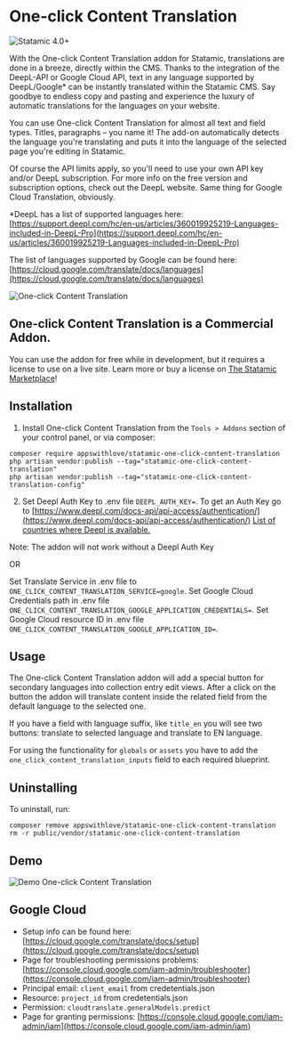 # One-click Content Translation

![Statamic 4.0+](https://img.shields.io/badge/Statamic-4.0+-FF269E?style=for-the-badge&link=https://statamic.com)

With the One-click Content Translation addon for Statamic, translations are done in a breeze, directly within the CMS.
Thanks to the integration of the DeepL-API or Google Cloud API, text in any language supported by DeepL/Google* can be instantly translated within the Statamic CMS. Say goodbye to endless copy and pasting and experience the luxury of automatic translations for the languages on your website.

You can use One-click Content Translation for almost all text and field types. Titles, paragraphs – you name it! The add-on automatically detects the language you're translating and puts it into the language of the selected page you're editing in Statamic.

Of course the API limits apply, so you'll need to use your own API key and/or DeepL subscription. For more info on the free version and subscription options, check out the DeepL website. Same thing for Google Cloud Translation, obviously.


*DeepL has a list of supported languages here: [https://support.deepl.com/hc/en-us/articles/360019925219-Languages-included-in-DeepL-Pro](https://support.deepl.com/hc/en-us/articles/360019925219-Languages-included-in-DeepL-Pro)

The list of languages supported by Google can be found here: [https://cloud.google.com/translate/docs/languages](https://cloud.google.com/translate/docs/languages)

![One-click Content Translation](https://github.com/appswithlove/statamic-one-click-content-translation/blob/main/awl_translation_addon_image.png?raw=true)

## One-click Content Translation is a Commercial Addon.

You can use the addon for free while in development, but it requires a license to use on a live site. Learn more or buy a license on [The Statamic Marketplace](https://statamic.com/addons/awl/deepl)!


## Installation

1. Install One-click Content Translation from the `Tools > Addons` section of your control panel, or via composer:

```
composer require appswithlove/statamic-one-click-content-translation
php artisan vendor:publish --tag="statamic-one-click-content-translation"
php artisan vendor:publish --tag="statamic-one-click-content-translation-config"
```

2. Set Deepl Auth Key to .env file `DEEPL_AUTH_KEY=`.
To get an Auth Key go to [https://www.deepl.com/docs-api/api-access/authentication/](https://www.deepl.com/docs-api/api-access/authentication/)
[List of countries where Deepl is available.](https://www.deepl.com/pro-api)

Note: The addon will not work without a Deepl Auth Key

OR

Set Translate Service in .env file to `ONE_CLICK_CONTENT_TRANSLATION_SERVICE=google`. 
Set Google Cloud Credentials path in .env file `ONE_CLICK_CONTENT_TRANSLATION_GOOGLE_APPLICATION_CREDENTIALS=`.
Set Google Cloud resource ID in .env file `ONE_CLICK_CONTENT_TRANSLATION_GOOGLE_APPLICATION_ID=`.


## Usage

The One-click Content Translation addon will add a special button for secondary languages into collection entry edit views.
After a click on the button the addon will translate content inside the related field from the default language to the selected one.

If you have a field with language suffix, like `title_en` you will see two buttons: translate to selected language and translate to EN language.

For using the functionality for `globals` or `assets` you have to add the `one_click_content_translation_inputs` field to  each required blueprint.

## Uninstalling

To uninstall, run:

```
composer remove appswithlove/statamic-one-click-content-translation
rm -r public/vendor/statamic-one-click-content-translation
```

## Demo

![Demo One-click Content Translation](https://github.com/appswithlove/statamic-one-click-content-translation/blob/main/demo.gif?raw=true)

## Google Cloud
- Setup info can be found here: [https://cloud.google.com/translate/docs/setup](https://cloud.google.com/translate/docs/setup)
- Page for troubleshooting permissions problems: [https://console.cloud.google.com/iam-admin/troubleshooter](https://console.cloud.google.com/iam-admin/troubleshooter)
- Principal email: `client_email` from credetentials.json
- Resource: `project_id` from credetentials.json
- Permission: `cloudtranslate.generalModels.predict`
- Page for granting permissions: [https://console.cloud.google.com/iam-admin/iam](https://console.cloud.google.com/iam-admin/iam)

